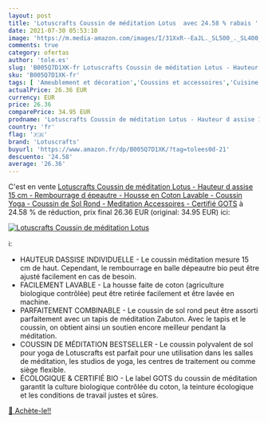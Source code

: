 ```yaml
---
layout: post
title: 'Lotuscrafts Coussin de méditation Lotus  avec 24.58 % rabais '
date: 2021-07-30 05:53:10
image: 'https://m.media-amazon.com/images/I/31XxR--EaJL._SL500_._SL400_.jpg'
comments: true
category: ofertas
author: 'tole.es'
slug: 'B005Q7D1XK-fr Lotuscrafts Coussin de méditation Lotus - Hauteur d assise...'
sku: 'B005Q7D1XK-fr'
tags: [ 'Ameublement et décoration','Coussins et accessoires','Cuisine et Maison','Décoration de la maison','Meubles','lotuscrafts', ]
actualPrice: 26.36 EUR
currency: EUR
price: 26.36
comparePrice: 34.95 EUR
prodname: 'Lotuscrafts Coussin de méditation Lotus - Hauteur d assise 15 cm - Rembourrage d épeautre - Housse en Coton Lavable - Coussin Yoga - Coussin de Sol Rond - Meditation Accessoires - Certifié GOTS'
country: 'fr'
flag: '🇫🇷'
brand: 'Lotuscrafts'
buyurl: 'https://www.amazon.fr/dp/B005Q7D1XK/?tag=tolees0d-21'
descuento: '24.58'
average: '26.36'
---
```


C'est en vente [Lotuscrafts Coussin de méditation Lotus - Hauteur d assise 15 cm - Rembourrage d épeautre - Housse en Coton Lavable - Coussin Yoga - Coussin de Sol Rond - Meditation Accessoires - Certifié GOTS](https://www.amazon.fr/dp/B005Q7D1XK/?tag=tolees0d-21)  à  24.58 % de réduction, prix final  26.36 EUR (original: 34.95 EUR) ici:

[![Lotuscrafts Coussin de méditation Lotus ](https://m.media-amazon.com/images/I/31XxR--EaJL._SL500_._SL400_.jpg)](https://www.amazon.fr/dp/B005Q7D1XK/?tag=tolees0d-21)

ℹ️:

- HAUTEUR DASSISE INDIVIDUELLE - Le coussin méditation mesure 15 cm de haut. Cependant, le rembourrage en balle dépeautre bio peut être ajusté facilement en cas de besoin.
- FACILEMENT LAVABLE - La housse faite de coton (agriculture biologique contrôlée) peut être retirée facilement et être lavée en machine.
- PARFAITEMENT COMBINABLE - Le coussin de sol rond peut être assorti parfaitement avec un tapis de méditation Zabuton. Avec le tapis et le coussin, on obtient ainsi un soutien encore meilleur pendant la méditation.
- COUSSIN DE MÉDITATION BESTSELLER - Le coussin polyvalent de sol pour yoga de Lotuscrafts est parfait pour une utilisation dans les salles de méditation, les studios de yoga, les centres de traitement ou comme siège flexible.
- ÉCOLOGIQUE & CERTIFIÉ BIO - Le label GOTS du coussin de méditation garantit la culture biologique contrôlée du coton, la teinture écologique et les conditions de travail justes et sûres.

[🛒 Achète-le!!](https://www.amazon.fr/dp/B005Q7D1XK/?tag=tolees0d-21)
